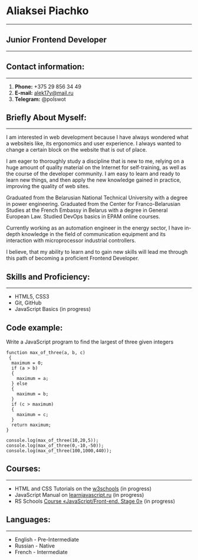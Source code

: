 # Aliaksei Piachko
---

## Junior Frontend Developer
---

## Contact information:
---

1. **Phone:** +375 29 856 34 49
2. **E-mail:** alek17y@mail.ru
3. **Telegram:** @polswot

## Briefly About Myself:
---

I am interested in web development because I have always wondered what a websiteis like, its ergonomics and user experience. I always wanted to change a certain block on the website that is out of place.

I am eager to thoroughly study a discipline that is new to me, relying on a huge amount of quality material on the Internet for self-training, as well as the course of the developer community. I am easy to learn and ready to learn new things, and then apply the new knowledge gained in practice, improving the quality of web sites.

Graduated from the Belarusian National Technical University with a degree in power engineering. Graduated from the Center for Franco-Belarusian Studies at the French Embassy in Belarus with a degree in General European Law. Studied DevOps basics in EPAM online courses.

Currently working as an automation engineer in the energy sector, I have in-depth knowledge in the field of communication equipment and its interaction with microprocessor industrial controllers.

I believe, that my ability to learn and to gain new skills will lead me through this path of becoming a proficient Frontend Developer.

## Skills and Proficiency:
---

- HTML5, CSS3
- Git, GitHub
- JavaScript Basics (in progress)

## Code example:

Write a JavaScript program to find the largest of three given integers

``` 
function max_of_three(a, b, c) 
 {
  maximum = 0;
  if (a > b)
  {
    maximum = a;
  } else
  {
    maximum = b;
  }
  if (c > maximum) 
  {
    maximum = c;
  }
  return maximum;
}

console.log(max_of_three(10,20,5));
console.log(max_of_three(0,-10,-50));
console.log(max_of_three(100,1000,440));

```

## Courses:
---

- HTML and CSS Tutorials on the [w3schools](https://my-learning.w3schools.com/) (in progress)
- JavaScript Manual on [learnjavascript.ru](https://learn.javascript.ru/) (in progress)
- RS Schools [Course «JavaScript/Front-end. Stage 0»](https://github.com/piachkoaliaksey) (in progress)

## Languages:
---

- English - Pre-Intermediate
- Russian - Native
- French - Intermediate


